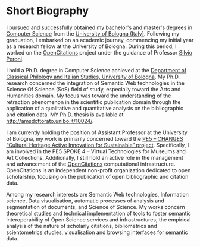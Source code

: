 # Short Biography

I pursued and successfully obtained my bachelor's and master's degrees in [Computer Science](https://corsi.unibo.it/laurea/informatica) from the [University of Bologna (Italy)](https://www.unibo.it/en). Following my graduation, I embarked on an academic journey, commencing my initial year as a research fellow at the University of Bologna. During this period, I worked on the [OpenCitations](https://opencitations.net) project under the guidance of Professor [Silvio Peroni](https://www.unibo.it/sitoweb/silvio.peroni/).

I hold a Ph.D. degree in Computer Science achieved at the [Department of Classical Philology and Italian Studies, University of Bologna](https://ficlit.unibo.it/it). My Ph.D. research concerned the integration of Semantic Web technologies in the Science Of Science (SoS) field of study, especially toward the Arts and Humanities domain. My focus was toward the understanding of the retraction phenomenon in the scientific publication domain through the application of a qualitative and quantitative analysis on the bibliographic and citation data. MY Ph.D. thesis is available at http://amsdottorato.unibo.it/10024/.

I am currently holding the position of Assistant Professor at the University of Bologna, my work is primarily concerned toward  the [PE5 – CHANGES “Cultural Heritage Active Innovation for Sustainable” project](https://sites.google.com/uniroma1.it/changes/). Specifically, I am involved in the PE5 SPOKE 4 – Virtual Technologies for Museums and Art Collections. Additionally, I still hold an active role in the management and advancement of the [OpenCitations](https://opencitations.net/) computational infrastructure. OpenCitations is an independent non-profit organization dedicated to open scholarship, focusing on the publication of open bibliographic and citation data.   

Among my research interests are Semantic Web technologies, Information science, Data visualisation, automatic processes of analysis and segmentation of documents, and Science of Science. My works concern theoretical studies and technical implementation of tools to foster semantic interoperability of Open Science services and infrastructures, the empirical analysis of the nature of scholarly citations, bibliometrics and scientometrics studies, visualisation and browsing interfaces for semantic data.
